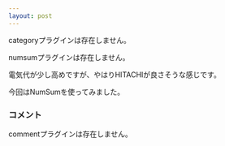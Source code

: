 ```yaml
---
layout: post
---
```

<p><span class="error">categoryプラグインは存在しません。</span></p>
<p><span class="error">numsumプラグインは存在しません。</span></p>
<p>電気代が少し高めですが、やはりHITACHIが良さそうな感じです。</p>
<p>今回はNumSumを使ってみました。</p>
<h3>コメント</h3>
<p><span class="error">commentプラグインは存在しません。</span> </p>
